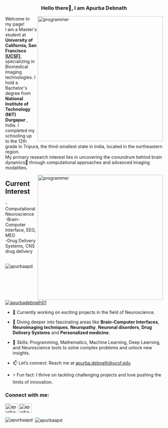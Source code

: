 <h3 align="center">Hello there👋, I am Apurba Debnath</h3>
<img align="right" alt="programmer" width="400" src="https://thumbs.gfycat.com/AgonizingEvenHoiho-size_restricted.gif">

<p align="left">
  Welcome to my page!</br>I am a Master's student at <b>University of California, San Francisco</b> <b><a href="https://www.ucsf.edu/" target="_blank">(UCSF)</a></b>, specializing in Biomedical Imaging technologies. I hold a Bachelor's degree from <b>National Institute of Technology (NIT) Durgapur </b>, India.
  I completed my schooling up to the 12th grade in Tripura, the third-smallest state in India, located in the northeastern region.<br>
  My primary research interest lies in uncovering the conundrum behind brain dynamics🧠 through computational approaches and advanced imaging modalities.
</p>

<img align="right" alt="programmer" width="400" src="https://thumbs.gfycat.com/AgonizingEvenHoiho-size_restricted.gif">

<h2 align="left">Current Interest</h2>
-Computational Neuroscience </br>
-Brain-Computer Interface, EEG, MEG </br>
-Drug Delivery Systems, CNS drug delivery </br>
</br>
<p align="left"> <img src="https://komarev.com/ghpvc/?username=apurbaapd&label=Profile%20views&color=0e75b6&style=flat" alt="apurbaapd" /> </p>

<p align="left"> <a href="https://twitter.com/apurbadebnath01" target="blank"><img src="https://img.shields.io/twitter/follow/apurbadebnath01?logo=twitter&style=for-the-badge" alt="apurbadebnath01" /></a> </p>

- 🔭 Currently working on exciting projects in the field of Neuroscience.

- 🌱 Diving deeper into fascinating areas like **Brain-Computer Interfaces**, **Neuroimaging techniques**, **Neuropathy**, **Neuronal disorders**, **Drug Delivery Systems** and **Personalized medicine**.

- 🎯 Skills: Programming, Mathematics, Machine Learning, Deep Learning, and Neuroscience tools to solve complex problems and unlock new insights.

- 📫 Let’s connect: Reach me at apurba.debnath@ucsf.edu

- ⚡ Fun fact: I thrive on tackling challenging projects and love pushing the limits of innovation.

<h3 align="left">Connect with me:</h3>
<p align="left">
<a href="https://twitter.com/apurbadebnath01" target="blank"><img align="center" src="https://raw.githubusercontent.com/rahuldkjain/github-profile-readme-generator/master/src/images/icons/Social/twitter.svg" alt="apurbadebnath01" height="30" width="40" /></a>
<a href="https://www.linkedin.com/in/apurba-debnath-a75a93211/" target="blank"><img align="center" src="https://raw.githubusercontent.com/rahuldkjain/github-profile-readme-generator/master/src/images/icons/Social/linked-in-alt.svg" alt="apurba-debnath-a75a93211" height="30" width="40" /></a>
</p>

<p><img align="left" src="https://github-readme-stats.vercel.app/api/top-langs?username=apurbaapd&show_icons=true&locale=en&layout=compact" alt="apurbaapd" /></p>

<p>&nbsp;<img align="center" src="https://github-readme-stats.vercel.app/api?username=apurbaapd&show_icons=true&locale=en" alt="apurbaapd" /></p>
